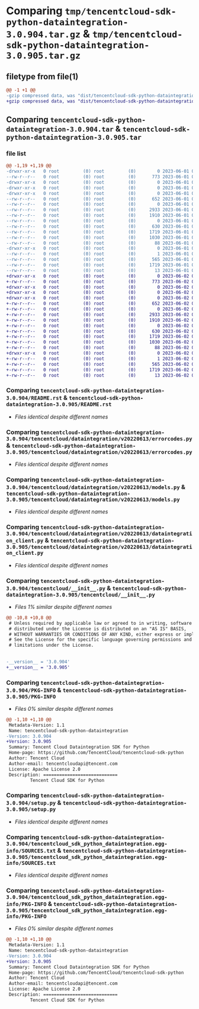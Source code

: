 # Comparing `tmp/tencentcloud-sdk-python-dataintegration-3.0.904.tar.gz` & `tmp/tencentcloud-sdk-python-dataintegration-3.0.905.tar.gz`

## filetype from file(1)

```diff
@@ -1 +1 @@
-gzip compressed data, was "dist/tencentcloud-sdk-python-dataintegration-3.0.904.tar", last modified: Thu Jun  1 02:32:20 2023, max compression
+gzip compressed data, was "dist/tencentcloud-sdk-python-dataintegration-3.0.905.tar", last modified: Fri Jun  2 00:26:16 2023, max compression
```

## Comparing `tencentcloud-sdk-python-dataintegration-3.0.904.tar` & `tencentcloud-sdk-python-dataintegration-3.0.905.tar`

### file list

```diff
@@ -1,19 +1,19 @@
-drwxr-xr-x   0 root         (0) root         (0)        0 2023-06-01 02:32:20.000000 tencentcloud-sdk-python-dataintegration-3.0.904/
--rw-r--r--   0 root         (0) root         (0)      773 2023-06-01 02:32:20.000000 tencentcloud-sdk-python-dataintegration-3.0.904/README.rst
-drwxr-xr-x   0 root         (0) root         (0)        0 2023-06-01 02:32:20.000000 tencentcloud-sdk-python-dataintegration-3.0.904/tencentcloud/
-drwxr-xr-x   0 root         (0) root         (0)        0 2023-06-01 02:32:20.000000 tencentcloud-sdk-python-dataintegration-3.0.904/tencentcloud/dataintegration/
-drwxr-xr-x   0 root         (0) root         (0)        0 2023-06-01 02:32:20.000000 tencentcloud-sdk-python-dataintegration-3.0.904/tencentcloud/dataintegration/v20220613/
--rw-r--r--   0 root         (0) root         (0)      652 2023-06-01 02:32:20.000000 tencentcloud-sdk-python-dataintegration-3.0.904/tencentcloud/dataintegration/v20220613/errorcodes.py
--rw-r--r--   0 root         (0) root         (0)        0 2023-06-01 02:32:20.000000 tencentcloud-sdk-python-dataintegration-3.0.904/tencentcloud/dataintegration/v20220613/__init__.py
--rw-r--r--   0 root         (0) root         (0)     2933 2023-06-01 02:32:20.000000 tencentcloud-sdk-python-dataintegration-3.0.904/tencentcloud/dataintegration/v20220613/models.py
--rw-r--r--   0 root         (0) root         (0)     1910 2023-06-01 02:32:20.000000 tencentcloud-sdk-python-dataintegration-3.0.904/tencentcloud/dataintegration/v20220613/dataintegration_client.py
--rw-r--r--   0 root         (0) root         (0)        0 2023-06-01 02:32:20.000000 tencentcloud-sdk-python-dataintegration-3.0.904/tencentcloud/dataintegration/__init__.py
--rw-r--r--   0 root         (0) root         (0)      630 2023-06-01 02:32:20.000000 tencentcloud-sdk-python-dataintegration-3.0.904/tencentcloud/__init__.py
--rw-r--r--   0 root         (0) root         (0)     1719 2023-06-01 02:32:20.000000 tencentcloud-sdk-python-dataintegration-3.0.904/PKG-INFO
--rw-r--r--   0 root         (0) root         (0)     1030 2023-06-01 02:32:20.000000 tencentcloud-sdk-python-dataintegration-3.0.904/setup.py
--rw-r--r--   0 root         (0) root         (0)       88 2023-06-01 02:32:20.000000 tencentcloud-sdk-python-dataintegration-3.0.904/setup.cfg
-drwxr-xr-x   0 root         (0) root         (0)        0 2023-06-01 02:32:20.000000 tencentcloud-sdk-python-dataintegration-3.0.904/tencentcloud_sdk_python_dataintegration.egg-info/
--rw-r--r--   0 root         (0) root         (0)        1 2023-06-01 02:32:20.000000 tencentcloud-sdk-python-dataintegration-3.0.904/tencentcloud_sdk_python_dataintegration.egg-info/dependency_links.txt
--rw-r--r--   0 root         (0) root         (0)      565 2023-06-01 02:32:20.000000 tencentcloud-sdk-python-dataintegration-3.0.904/tencentcloud_sdk_python_dataintegration.egg-info/SOURCES.txt
--rw-r--r--   0 root         (0) root         (0)     1719 2023-06-01 02:32:20.000000 tencentcloud-sdk-python-dataintegration-3.0.904/tencentcloud_sdk_python_dataintegration.egg-info/PKG-INFO
--rw-r--r--   0 root         (0) root         (0)       13 2023-06-01 02:32:20.000000 tencentcloud-sdk-python-dataintegration-3.0.904/tencentcloud_sdk_python_dataintegration.egg-info/top_level.txt
+drwxr-xr-x   0 root         (0) root         (0)        0 2023-06-02 00:26:16.000000 tencentcloud-sdk-python-dataintegration-3.0.905/
+-rw-r--r--   0 root         (0) root         (0)      773 2023-06-02 00:26:16.000000 tencentcloud-sdk-python-dataintegration-3.0.905/README.rst
+drwxr-xr-x   0 root         (0) root         (0)        0 2023-06-02 00:26:16.000000 tencentcloud-sdk-python-dataintegration-3.0.905/tencentcloud/
+drwxr-xr-x   0 root         (0) root         (0)        0 2023-06-02 00:26:16.000000 tencentcloud-sdk-python-dataintegration-3.0.905/tencentcloud/dataintegration/
+drwxr-xr-x   0 root         (0) root         (0)        0 2023-06-02 00:26:16.000000 tencentcloud-sdk-python-dataintegration-3.0.905/tencentcloud/dataintegration/v20220613/
+-rw-r--r--   0 root         (0) root         (0)      652 2023-06-02 00:26:16.000000 tencentcloud-sdk-python-dataintegration-3.0.905/tencentcloud/dataintegration/v20220613/errorcodes.py
+-rw-r--r--   0 root         (0) root         (0)        0 2023-06-02 00:26:16.000000 tencentcloud-sdk-python-dataintegration-3.0.905/tencentcloud/dataintegration/v20220613/__init__.py
+-rw-r--r--   0 root         (0) root         (0)     2933 2023-06-02 00:26:16.000000 tencentcloud-sdk-python-dataintegration-3.0.905/tencentcloud/dataintegration/v20220613/models.py
+-rw-r--r--   0 root         (0) root         (0)     1910 2023-06-02 00:26:16.000000 tencentcloud-sdk-python-dataintegration-3.0.905/tencentcloud/dataintegration/v20220613/dataintegration_client.py
+-rw-r--r--   0 root         (0) root         (0)        0 2023-06-02 00:26:16.000000 tencentcloud-sdk-python-dataintegration-3.0.905/tencentcloud/dataintegration/__init__.py
+-rw-r--r--   0 root         (0) root         (0)      630 2023-06-02 00:26:16.000000 tencentcloud-sdk-python-dataintegration-3.0.905/tencentcloud/__init__.py
+-rw-r--r--   0 root         (0) root         (0)     1719 2023-06-02 00:26:16.000000 tencentcloud-sdk-python-dataintegration-3.0.905/PKG-INFO
+-rw-r--r--   0 root         (0) root         (0)     1030 2023-06-02 00:26:16.000000 tencentcloud-sdk-python-dataintegration-3.0.905/setup.py
+-rw-r--r--   0 root         (0) root         (0)       88 2023-06-02 00:26:16.000000 tencentcloud-sdk-python-dataintegration-3.0.905/setup.cfg
+drwxr-xr-x   0 root         (0) root         (0)        0 2023-06-02 00:26:16.000000 tencentcloud-sdk-python-dataintegration-3.0.905/tencentcloud_sdk_python_dataintegration.egg-info/
+-rw-r--r--   0 root         (0) root         (0)        1 2023-06-02 00:26:16.000000 tencentcloud-sdk-python-dataintegration-3.0.905/tencentcloud_sdk_python_dataintegration.egg-info/dependency_links.txt
+-rw-r--r--   0 root         (0) root         (0)      565 2023-06-02 00:26:16.000000 tencentcloud-sdk-python-dataintegration-3.0.905/tencentcloud_sdk_python_dataintegration.egg-info/SOURCES.txt
+-rw-r--r--   0 root         (0) root         (0)     1719 2023-06-02 00:26:16.000000 tencentcloud-sdk-python-dataintegration-3.0.905/tencentcloud_sdk_python_dataintegration.egg-info/PKG-INFO
+-rw-r--r--   0 root         (0) root         (0)       13 2023-06-02 00:26:16.000000 tencentcloud-sdk-python-dataintegration-3.0.905/tencentcloud_sdk_python_dataintegration.egg-info/top_level.txt
```

### Comparing `tencentcloud-sdk-python-dataintegration-3.0.904/README.rst` & `tencentcloud-sdk-python-dataintegration-3.0.905/README.rst`

 * *Files identical despite different names*

### Comparing `tencentcloud-sdk-python-dataintegration-3.0.904/tencentcloud/dataintegration/v20220613/errorcodes.py` & `tencentcloud-sdk-python-dataintegration-3.0.905/tencentcloud/dataintegration/v20220613/errorcodes.py`

 * *Files identical despite different names*

### Comparing `tencentcloud-sdk-python-dataintegration-3.0.904/tencentcloud/dataintegration/v20220613/models.py` & `tencentcloud-sdk-python-dataintegration-3.0.905/tencentcloud/dataintegration/v20220613/models.py`

 * *Files identical despite different names*

### Comparing `tencentcloud-sdk-python-dataintegration-3.0.904/tencentcloud/dataintegration/v20220613/dataintegration_client.py` & `tencentcloud-sdk-python-dataintegration-3.0.905/tencentcloud/dataintegration/v20220613/dataintegration_client.py`

 * *Files identical despite different names*

### Comparing `tencentcloud-sdk-python-dataintegration-3.0.904/tencentcloud/__init__.py` & `tencentcloud-sdk-python-dataintegration-3.0.905/tencentcloud/__init__.py`

 * *Files 1% similar despite different names*

```diff
@@ -10,8 +10,8 @@
 # Unless required by applicable law or agreed to in writing, software
 # distributed under the License is distributed on an "AS IS" BASIS,
 # WITHOUT WARRANTIES OR CONDITIONS OF ANY KIND, either express or implied.
 # See the License for the specific language governing permissions and
 # limitations under the License.
 
 
-__version__ = '3.0.904'
+__version__ = '3.0.905'
```

### Comparing `tencentcloud-sdk-python-dataintegration-3.0.904/PKG-INFO` & `tencentcloud-sdk-python-dataintegration-3.0.905/PKG-INFO`

 * *Files 0% similar despite different names*

```diff
@@ -1,10 +1,10 @@
 Metadata-Version: 1.1
 Name: tencentcloud-sdk-python-dataintegration
-Version: 3.0.904
+Version: 3.0.905
 Summary: Tencent Cloud Dataintegration SDK for Python
 Home-page: https://github.com/TencentCloud/tencentcloud-sdk-python
 Author: Tencent Cloud
 Author-email: tencentcloudapi@tencent.com
 License: Apache License 2.0
 Description: ============================
         Tencent Cloud SDK for Python
```

### Comparing `tencentcloud-sdk-python-dataintegration-3.0.904/setup.py` & `tencentcloud-sdk-python-dataintegration-3.0.905/setup.py`

 * *Files identical despite different names*

### Comparing `tencentcloud-sdk-python-dataintegration-3.0.904/tencentcloud_sdk_python_dataintegration.egg-info/SOURCES.txt` & `tencentcloud-sdk-python-dataintegration-3.0.905/tencentcloud_sdk_python_dataintegration.egg-info/SOURCES.txt`

 * *Files identical despite different names*

### Comparing `tencentcloud-sdk-python-dataintegration-3.0.904/tencentcloud_sdk_python_dataintegration.egg-info/PKG-INFO` & `tencentcloud-sdk-python-dataintegration-3.0.905/tencentcloud_sdk_python_dataintegration.egg-info/PKG-INFO`

 * *Files 0% similar despite different names*

```diff
@@ -1,10 +1,10 @@
 Metadata-Version: 1.1
 Name: tencentcloud-sdk-python-dataintegration
-Version: 3.0.904
+Version: 3.0.905
 Summary: Tencent Cloud Dataintegration SDK for Python
 Home-page: https://github.com/TencentCloud/tencentcloud-sdk-python
 Author: Tencent Cloud
 Author-email: tencentcloudapi@tencent.com
 License: Apache License 2.0
 Description: ============================
         Tencent Cloud SDK for Python
```

